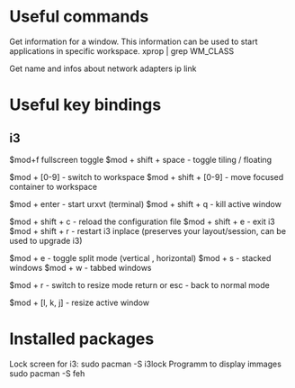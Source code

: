 # Useful commands

Get information for a window. This information can be used to start applications in specific workspace.
  xprop | grep WM_CLASS

Get name and infos about network adapters
  ip link

# Useful key bindings

## i3 

  $mod+f fullscreen toggle
  $mod + shift + space - toggle tiling / floating

  $mod + [0-9] - switch to workspace
  $mod + shift + [0-9] - move focused container to workspace

  $mod + enter - start urxvt (terminal)
  $mod + shift + q - kill active window

  $mod + shift + c - reload the configuration file
  $mod + shift + e - exit i3
  $mod + shift + r - restart i3 inplace (preserves your layout/session, can be used to upgrade i3)

  $mod + e - toggle split mode (vertical , horizontal)
  $mod + s - stacked windows
  $mod + w - tabbed windows

  $mod + r - switch to resize mode
  return or esc - back to normal mode

  $mod + [l, k, j] - resize active window

# Installed packages

Lock screen for i3:
  sudo pacman -S i3lock
Programm to display immages
  sudo pacman -S feh
